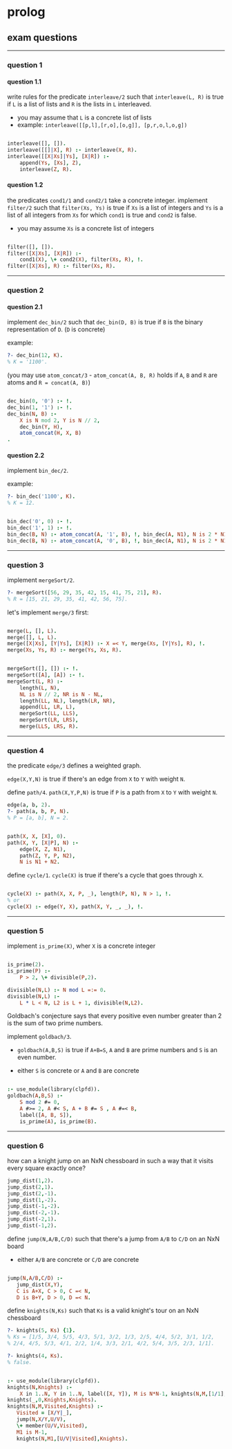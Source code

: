# prolog

## exam questions

---

### question 1

<!--vert-->

#### question 1.1

write rules for the predicate `interleave/2` such that `interleave(L, R)` is true if `L` is a list of lists and `R` is the lists in `L` interleaved.

* you may assume that `L` is a concrete list of lists
* example: `interleave([[p,l],[r,o],[o,g]], [p,r,o,l,o,g])`

<!--vert-->

```prolog
```
<!-- .element: data-thebe-executable-prolog data-language="text/x-prolog" -->

<!--vert-->

```prolog
interleave([], []).
interleave([[]|X], R) :- interleave(X, R).
interleave([[X|Xs]|Ys], [X|R]) :-
    append(Ys, [Xs], Z),
    interleave(Z, R).
```
<!-- .element: data-thebe-executable-prolog data-language="text/x-prolog" -->

<!--vert-->

#### question 1.2

the predicates `cond1/1` and `cond2/1` take a concrete integer. implement `filter/2` such that `filter(Xs, Ys)` is true if `Xs` is a list of integers and `Ys` is a list of all integers from `Xs` for which `cond1` is true and `cond2` is false.

* you may assume `Xs` is a concrete list of integers

<!--vert-->

```prolog
```
<!-- .element: data-thebe-executable-prolog data-language="text/x-prolog" -->

<!--vert-->

```prolog
filter([], []).
filter([X|Xs], [X|R]) :-
    cond1(X), \+ cond2(X), filter(Xs, R), !.
filter([X|Xs], R) :- filter(Xs, R).
```
<!-- .element: data-thebe-executable-prolog data-language="text/x-prolog" -->

---

### question 2

<!--vert-->

#### question 2.1

implement `dec_bin/2` such that `dec_bin(D, B)` is true if `B` is the binary representation of `D`. (`D` is concrete)

example:

```prolog
?- dec_bin(12, K).
% K = '1100'.
```
<!-- .element: data-thebe-executable-prolog data-language="text/x-prolog" -->

(you may use `atom_concat/3` - `atom_concat(A, B, R)` holds if `A`, `B` and `R` are atoms and `R = concat(A, B)`)

<!--vert-->

```prolog
```
<!-- .element: data-thebe-executable-prolog data-language="text/x-prolog" -->

<!--vert-->

```prolog
dec_bin(0, '0') :- !.
dec_bin(1, '1') :- !.
dec_bin(N, B) :-
    X is N mod 2, Y is N // 2,
    dec_bin(Y, H),
    atom_concat(H, X, B)
.
```
<!-- .element: data-thebe-executable-prolog data-language="text/x-prolog" -->

<!--vert-->

#### question 2.2

implement `bin_dec/2`.

example:

```prolog
?- bin_dec('1100', K).
% K = 12.
```
<!-- .element: data-thebe-executable-prolog data-language="text/x-prolog" -->

<!--vert-->

```prolog
```
<!-- .element: data-thebe-executable-prolog data-language="text/x-prolog" -->

<!--vert-->

```prolog
bin_dec('0', 0) :- !.
bin_dec('1', 1) :- !.
bin_dec(B, N) :- atom_concat(A, '1', B), !, bin_dec(A, N1), N is 2 * N1 + 1.
bin_dec(B, N) :- atom_concat(A, '0', B), !, bin_dec(A, N1), N is 2 * N1.
```
<!-- .element: data-thebe-executable-prolog data-language="text/x-prolog" -->

---

### question 3

implement `mergeSort/2`.

```prolog
?- mergeSort([56, 29, 35, 42, 15, 41, 75, 21], R).
% R = [15, 21, 29, 35, 41, 42, 56, 75].
```
<!-- .element: data-thebe-executable-prolog data-language="text/x-prolog" -->

<!--vert-->

let's implement `merge/3` first:

```prolog
```
<!-- .element: data-thebe-executable-prolog data-language="text/x-prolog" -->

<!--vert-->

```prolog
merge(L, [], L).
merge([], L, L).
merge([X|Xs], [Y|Ys], [X|R]) :- X =< Y, merge(Xs, [Y|Ys], R), !.
merge(Xs, Ys, R) :- merge(Ys, Xs, R).
```
<!-- .element: data-thebe-executable-prolog data-language="text/x-prolog" -->

<!--vert-->

```prolog
```
<!-- .element: data-thebe-executable-prolog data-language="text/x-prolog" -->

<!--vert-->

```prolog
mergeSort([], []) :- !.
mergeSort([A], [A]) :- !.
mergeSort(L, R) :-
    length(L, N),
    NL is N // 2, NR is N - NL,
    length(LL, NL), length(LR, NR),
    append(LL, LR, L),
    mergeSort(LL, LLS),
    mergeSort(LR, LRS),
    merge(LLS, LRS, R).
```
<!-- .element: data-thebe-executable-prolog data-language="text/x-prolog" -->

---

### question 4

the predicate `edge/3` defines a weighted graph.

`edge(X,Y,N)` is true if there's an edge from `X` to `Y` with weight `N`.

define `path/4`. `path(X,Y,P,N)` is true if `P` is a path from `X` to `Y` with weight `N`.

```prolog
edge(a, b, 2).
?- path(a, b, P, N).
% P = [a, b], N = 2.
```
<!-- .element: data-thebe-executable-prolog data-language="text/x-prolog" -->

<!--vert-->

```prolog
```
<!-- .element: data-thebe-executable-prolog data-language="text/x-prolog" -->

<!--vert-->

```prolog
path(X, X, [X], 0).
path(X, Y, [X|P], N) :-
    edge(X, Z, N1),
    path(Z, Y, P, N2),
    N is N1 + N2.
```
<!-- .element: data-thebe-executable-prolog data-language="text/x-prolog" -->

<!--vert-->

define `cycle/1`. `cycle(X)` is true if there's a cycle that goes through `X`.

```prolog
```
<!-- .element: data-thebe-executable-prolog data-language="text/x-prolog" -->

<!--vert-->

```prolog
cycle(X) :- path(X, X, P, _), length(P, N), N > 1, !.
% or
cycle(X) :- edge(Y, X), path(X, Y, _, _), !.
```
<!-- .element: data-thebe-executable-prolog data-language="text/x-prolog" -->

---

### question 5

implement `is_prime(X)`, wher `X` is a concrete integer

```prolog
```
<!-- .element: data-thebe-executable-prolog data-language="text/x-prolog" -->

<!--vert-->

```prolog
is_prime(2).
is_prime(P) :-
    P > 2, \+ divisible(P,2).  

divisible(N,L) :- N mod L =:= 0.
divisible(N,L) :-
    L * L < N, L2 is L + 1, divisible(N,L2).
```
<!-- .element: data-thebe-executable-prolog data-language="text/x-prolog" -->

<!--vert-->

Goldbach's conjecture says that every positive even number greater than 2 is the sum of two prime numbers.

<!--vert-->

implement `goldbach/3`.

* `goldbach(A,B,S)` is true if `A+B=S`, `A` and `B` are prime numbers and `S` is an even number.

* either `S` is concrete or `A` and `B` are concrete

<!--vert-->

```prolog
```
<!-- .element: data-thebe-executable-prolog data-language="text/x-prolog" -->

<!--vert-->

```prolog
:- use_module(library(clpfd)).
goldbach(A,B,S) :-
	S mod 2 #= 0,
    A #>= 2, A #< S, A + B #= S , A #=< B,
    label([A, B, S]),
    is_prime(A), is_prime(B).
```
<!-- .element: data-thebe-executable-prolog data-language="text/x-prolog" -->

<!--vert-->

---

### question 6

how can a knight jump on an NxN chessboard in such a way that it visits every square exactly once?

<!--vert-->

```prolog
jump_dist(1,2).
jump_dist(2,1).
jump_dist(2,-1).
jump_dist(1,-2).
jump_dist(-1,-2).
jump_dist(-2,-1).
jump_dist(-2,1).
jump_dist(-1,2).
```
<!-- .element: data-thebe-executable-prolog data-language="text/x-prolog" -->

<!--vert-->

define `jump(N,A/B,C/D)` such that there's a jump from `A/B` to `C/D` on an NxN board

* either `A/B` are concrete or `C/D` are concrete

```prolog
```
<!-- .element: data-thebe-executable-prolog data-language="text/x-prolog" -->

<!--vert-->

```prolog
jump(N,A/B,C/D) :- 
   jump_dist(X,Y), 
   C is A+X, C > 0, C =< N,
   D is B+Y, D > 0, D =< N.
```
<!-- .element: data-thebe-executable-prolog data-language="text/x-prolog" -->

<!--vert-->

define `knights(N,Ks)` such that `Ks` is a valid knight's tour on an NxN chessboard

```prolog
?- knights(5, Ks) {1}.
% Ks = [1/5, 3/4, 5/5, 4/3, 5/1, 3/2, 1/3, 2/5, 4/4, 5/2, 3/1, 1/2,
% 2/4, 4/5, 5/3, 4/1, 2/2, 1/4, 3/3, 2/1, 4/2, 5/4, 3/5, 2/3, 1/1].

?- knights(4, Ks).
% false.
```
<!-- .element: data-thebe-executable-prolog data-language="text/x-prolog" -->

<!--vert-->

```prolog
```
<!-- .element: data-thebe-executable-prolog data-language="text/x-prolog" -->

<!--vert-->

```prolog
:- use_module(library(clpfd)).
knights(N,Knights) :-
    X in 1..N, Y in 1..N, label([X, Y]), M is N*N-1, knights(N,M,[1/1],Knights).
knights(_,0,Knights,Knights).
knights(N,M,Visited,Knights) :-
   Visited = [X/Y|_],
   jump(N,X/Y,U/V),
   \+ member(U/V,Visited),
   M1 is M-1,
   knights(N,M1,[U/V|Visited],Knights).
```
<!-- .element: data-thebe-executable-prolog data-language="text/x-prolog" -->
